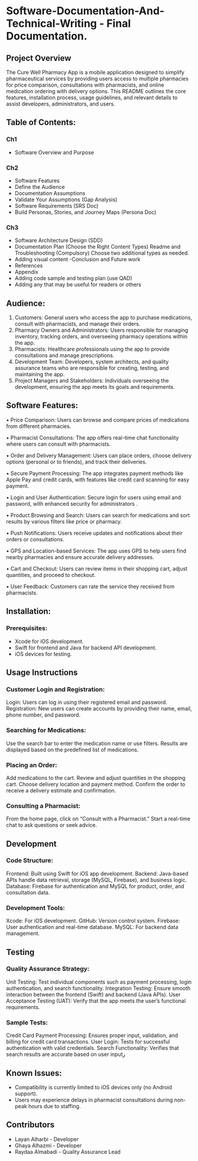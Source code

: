 # Software-Documentation-And-Technical-Writing - Final Documentation.
 ## Project Overview
The Cure Well Pharmacy App is a mobile application designed to simplify pharmaceutical services by providing users access to multiple pharmacies for price comparison, consultations with pharmacists, and online medication ordering with delivery options. This README outlines the core features, installation process, usage guidelines, and relevant details to assist developers, administrators, and users.

## Table of Contents:
### Ch1
- Software Overview and Purpose
 ### Ch2
- Software Features
- Define the Audience
- Documentation Assumptions
- Validate Your Assumptions (Gap Analysis)
- Software Requirements (SRS Doc)
- Build Personas, Stories, and Journey Maps (Persona Doc)
### Ch3
- Software Architecture Design (SDD)
- Documentation Plan (Choose the Right Content Types)
Readme and Troubleshooting (Compulsory)
Choose two additional types as needed.
- Adding visual content
-Conclusion and Future work
- References
- Appendix
- Adding code sample and testing plan (use QAD)
- Adding any that may be useful for readers or others

## Audience:
1.	Customers: General users who access the app to purchase medications, consult with pharmacists, and manage their orders.
2.	Pharmacy Owners and Administrators: Users responsible for managing inventory, tracking orders, and overseeing pharmacy operations within the app.
3.	Pharmacists: Healthcare professionals using the app to provide consultations and manage prescriptions.
4.	Development Team: Developers, system architects, and quality assurance teams who are responsible for creating, testing, and maintaining the app.
5.	Project Managers and Stakeholders: Individuals overseeing the development, ensuring the app meets its goals and requirements.

## Software Features:
•	Price Comparison: Users can browse and compare prices of medications from different pharmacies.

•	Pharmacist Consultations: The app offers real-time chat functionality where users can consult with pharmacists.

•	Order and Delivery Management: Users can place orders, choose delivery options (personal or to friends), and track their deliveries.

•	Secure Payment Processing: The app integrates payment methods like Apple Pay and credit cards, with features like credit card scanning for easy payment.

•	Login and User Authentication: Secure login for users using email and password, with enhanced security for administrators .

•	Product Browsing and Search: Users can search for medications and sort results by various filters like price or pharmacy.

•	Push Notifications: Users receive updates and notifications about their orders or consultations.

•	GPS and Location-based Services: The app uses GPS to help users find nearby pharmacies and ensure accurate delivery addresses.

•	Cart and Checkout: Users can review items in their shopping cart, adjust quantities, and proceed to checkout.

•	User Feedback: Customers can rate the service they received from pharmacists.

## Installation:
### Prerequisites:
- Xcode for iOS development.
- Swift for frontend and Java for backend API development.
- iOS devices for testing.

## Usage Instructions
### Customer Login and Registration:
Login: Users can log in using their registered email and password.
Registration: New users can create accounts by providing their name, email, phone number, and password.
### Searching for Medications:
Use the search bar to enter the medication name or use filters.
Results are displayed based on the predefined list of medications.
### Placing an Order:
Add medications to the cart.
Review and adjust quantities in the shopping cart.
Choose delivery location and payment method.
Confirm the order to receive a delivery estimate and confirmation.
### Consulting a Pharmacist:
From the home page, click on “Consult with a Pharmacist.”
Start a real-time chat to ask questions or seek advice.

## Development
### Code Structure:
Frontend: Built using Swift for iOS app development.
Backend: Java-based APIs handle data retrieval, storage (MySQL, Firebase), and business logic.
Database: Firebase for authentication and MySQL for product, order, and consultation data.
### Development Tools:
Xcode: For iOS development.
GitHub: Version control system.
Firebase: User authentication and real-time database.
MySQL: For backend data management.

## Testing
### Quality Assurance Strategy:
Unit Testing: Test individual components such as payment processing, login authentication, and search functionality.
Integration Testing: Ensure smooth interaction between the frontend (Swift) and backend (Java APIs).
User Acceptance Testing (UAT): Verify that the app meets the user’s functional requirements.
### Sample Tests:
Credit Card Payment Processing: Ensures proper input, validation, and billing for credit card transactions.
User Login: Tests for successful authentication with valid credentials.
Search Functionality: Verifies that search results are accurate based on user input​ز

## Known Issues:
- Compatibility is currently limited to iOS devices only (no Android support).
- Users may experience delays in pharmacist consultations during non-peak hours due to staffing.

## Contributors
- Layan Alharbi - Developer
- Ghaya Alhazmi - Developer
- Raydaa Almabadi - Quality Assurance Lead

